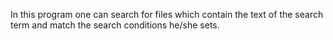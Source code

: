 In this program one can search for files which contain the text of the search term and match the search conditions he/she sets. 
